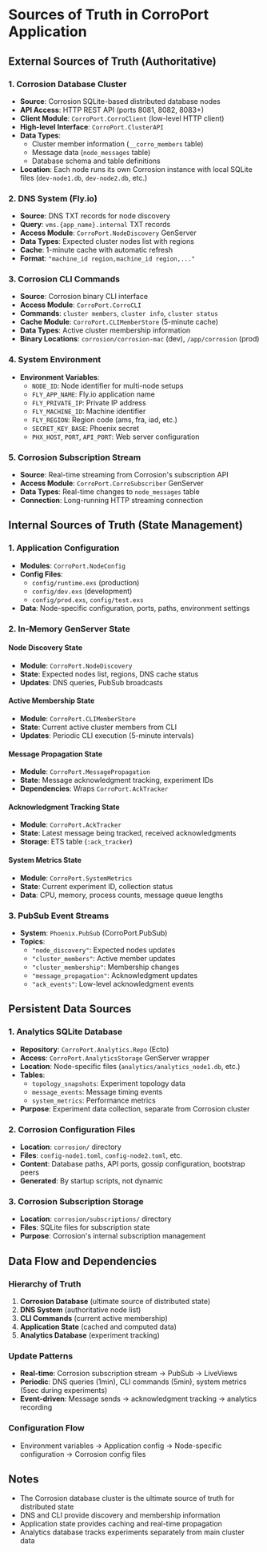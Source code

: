 # Sources of Truth in CorroPort Application

## External Sources of Truth (Authoritative)

### 1. **Corrosion Database Cluster**
- **Source**: Corrosion SQLite-based distributed database nodes
- **API Access**: HTTP REST API (ports 8081, 8082, 8083+)
- **Client Module**: `CorroPort.CorroClient` (low-level HTTP client)
- **High-level Interface**: `CorroPort.ClusterAPI`
- **Data Types**: 
  - Cluster member information (`__corro_members` table)
  - Message data (`node_messages` table)
  - Database schema and table definitions
- **Location**: Each node runs its own Corrosion instance with local SQLite files (`dev-node1.db`, `dev-node2.db`, etc.)

### 2. **DNS System (Fly.io)**
- **Source**: DNS TXT records for node discovery
- **Query**: `vms.{app_name}.internal` TXT records
- **Access Module**: `CorroPort.NodeDiscovery` GenServer
- **Data Types**: Expected cluster nodes list with regions
- **Cache**: 1-minute cache with automatic refresh
- **Format**: `"machine_id region,machine_id region,..."`

### 3. **Corrosion CLI Commands**
- **Source**: Corrosion binary CLI interface
- **Access Module**: `CorroPort.CorroCLI`
- **Commands**: `cluster members`, `cluster info`, `cluster status`
- **Cache Module**: `CorroPort.CLIMemberStore` (5-minute cache)
- **Data Types**: Active cluster membership information
- **Binary Locations**: `corrosion/corrosion-mac` (dev), `/app/corrosion` (prod)

### 4. **System Environment**
- **Environment Variables**:
  - `NODE_ID`: Node identifier for multi-node setups
  - `FLY_APP_NAME`: Fly.io application name
  - `FLY_PRIVATE_IP`: Private IP address
  - `FLY_MACHINE_ID`: Machine identifier
  - `FLY_REGION`: Region code (ams, fra, iad, etc.)
  - `SECRET_KEY_BASE`: Phoenix secret
  - `PHX_HOST`, `PORT`, `API_PORT`: Web server configuration

### 5. **Corrosion Subscription Stream**
- **Source**: Real-time streaming from Corrosion's subscription API
- **Access Module**: `CorroPort.CorroSubscriber` GenServer
- **Data Types**: Real-time changes to `node_messages` table
- **Connection**: Long-running HTTP streaming connection

## Internal Sources of Truth (State Management)

### 1. **Application Configuration**
- **Modules**: `CorroPort.NodeConfig`
- **Config Files**: 
  - `config/runtime.exs` (production)
  - `config/dev.exs` (development)
  - `config/prod.exs`, `config/test.exs`
- **Data**: Node-specific configuration, ports, paths, environment settings

### 2. **In-Memory GenServer State**

#### **Node Discovery State**
- **Module**: `CorroPort.NodeDiscovery`
- **State**: Expected nodes list, regions, DNS cache status
- **Updates**: DNS queries, PubSub broadcasts

#### **Active Membership State**
- **Module**: `CorroPort.CLIMemberStore` 
- **State**: Current active cluster members from CLI
- **Updates**: Periodic CLI execution (5-minute intervals)

#### **Message Propagation State**
- **Module**: `CorroPort.MessagePropagation`
- **State**: Message acknowledgment tracking, experiment IDs
- **Dependencies**: Wraps `CorroPort.AckTracker`

#### **Acknowledgment Tracking State**
- **Module**: `CorroPort.AckTracker`
- **State**: Latest message being tracked, received acknowledgments
- **Storage**: ETS table (`:ack_tracker`)

#### **System Metrics State**
- **Module**: `CorroPort.SystemMetrics`
- **State**: Current experiment ID, collection status
- **Data**: CPU, memory, process counts, message queue lengths

### 3. **PubSub Event Streams**
- **System**: `Phoenix.PubSub` (CorroPort.PubSub)
- **Topics**:
  - `"node_discovery"`: Expected nodes updates
  - `"cluster_members"`: Active member updates  
  - `"cluster_membership"`: Membership changes
  - `"message_propagation"`: Acknowledgment updates
  - `"ack_events"`: Low-level acknowledgment events

## Persistent Data Sources

### 1. **Analytics SQLite Database**
- **Repository**: `CorroPort.Analytics.Repo` (Ecto)
- **Access**: `CorroPort.AnalyticsStorage` GenServer wrapper
- **Location**: Node-specific files (`analytics/analytics_node1.db`, etc.)
- **Tables**:
  - `topology_snapshots`: Experiment topology data
  - `message_events`: Message timing events
  - `system_metrics`: Performance metrics
- **Purpose**: Experiment data collection, separate from Corrosion cluster

### 2. **Corrosion Configuration Files**
- **Location**: `corrosion/` directory
- **Files**: `config-node1.toml`, `config-node2.toml`, etc.
- **Content**: Database paths, API ports, gossip configuration, bootstrap peers
- **Generated**: By startup scripts, not dynamic

### 3. **Corrosion Subscription Storage**
- **Location**: `corrosion/subscriptions/` directory
- **Files**: SQLite files for subscription state
- **Purpose**: Corrosion's internal subscription management

## Data Flow and Dependencies

### **Hierarchy of Truth**
1. **Corrosion Database** (ultimate source of distributed state)
2. **DNS System** (authoritative node list)
3. **CLI Commands** (current active membership)
4. **Application State** (cached and computed data)
5. **Analytics Database** (experiment tracking)

### **Update Patterns**
- **Real-time**: Corrosion subscription stream → PubSub → LiveViews
- **Periodic**: DNS queries (1min), CLI commands (5min), system metrics (5sec during experiments)
- **Event-driven**: Message sends → acknowledgment tracking → analytics recording

### **Configuration Flow**
- Environment variables → Application config → Node-specific configuration → Corrosion config files

## Notes
- The Corrosion database cluster is the ultimate source of truth for distributed state
- DNS and CLI provide discovery and membership information
- Application state provides caching and real-time propagation
- Analytics database tracks experiments separately from main cluster data